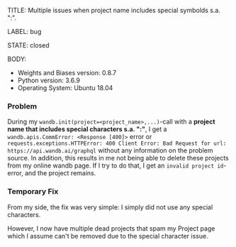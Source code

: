 TITLE:
Multiple issues when project name includes special symbolds s.a. ":".

LABEL:
bug

STATE:
closed

BODY:
* Weights and Biases version: 0.8.7
* Python version: 3.6.9
* Operating System: Ubuntu 18.04

### Problem
During my `wandb.init(project=<project_name>,...)`-call with a **project name that includes special characters s.a. ":"**, I get a `wandb.apis.CommError: <Response [400]>` error or `requests.exceptions.HTTPError: 400 Client Error: Bad Request for url: https://api.wandb.ai/graphql` without any information on the problem source. In addition, this results in me not being able to delete these projects from my online wandb page. If I try to do that, I get an `invalid project id`-error, and the project remains.

### Temporary Fix
From my side, the fix was very simple: I simply did not use any special characters. 

However, I now have multiple dead projects that spam my Project page which I assume can't be removed due to the special character issue.




